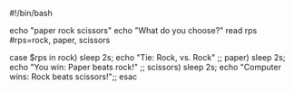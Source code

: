 #!/bin/bash

echo "paper rock scissors"
echo "What do you choose?"
read rps #rps=rock, paper, scissors

case $rps in
rock) sleep 2s; echo "Tie:  Rock, vs. Rock" ;;
paper) sleep 2s; echo "You win:  Paper beats rock!" ;;
scissors) sleep 2s; echo "Computer wins:  Rock beats scissors!";;
esac
